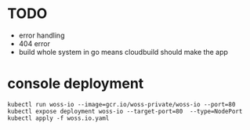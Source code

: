 # TODO

* error handling
* 404 error
* build whole system in go means cloudbuild should make the app 

# console deployment


`kubectl run woss-io --image=gcr.io/woss-private/woss-io --port=80`
`kubectl expose deployment woss-io --target-port=80  --type=NodePort`
`kubectl apply -f woss.io.yaml`
